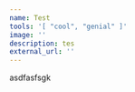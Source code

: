 ```yaml
---
name: Test
tools: '[ "cool", "genial" ]'
image: ''
description: tes
external_url: ''
---
```

asdfasfsgk
